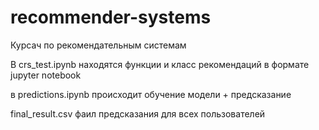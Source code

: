 # recommender-systems

Курсач по рекомендательным системам

В crs_test.ipynb находятся функции и класс рекомендаций в формате jupyter notebook

в predictions.ipynb происходит обучение модели + предсказание

final_result.csv фаил предсказания для всех пользователей
